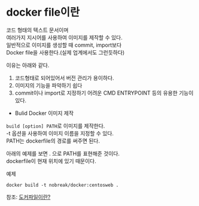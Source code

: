 # docker file이란

코드 형태의 텍스트 문서이며  
여러가지 지시어를 사용하여 이미지를 제작할 수 있다.  
일반적으로 이미지를 생성할 때 commit, import보다  
Docker file을 사용한다.(실제 업계에서도 그런듯하다)  

이유는 아래와 같다.  
1. 코드형태로 되어있어서 버전 관리가 용이하다.  
2. 이미지의 기능을 파악하기 쉽다  
3. commit이나 import로 지정하기 어려운 CMD ENTRYPOINT 등의 유용한 기능이 있다.  

- Bulid Docker 이미지 제작

`build [option] PATH`로 이미지를 제작한다.  
-t 옵션을 사용하여 이미지 이름을 지정할 수 있다.  
PATH는 dockerfile의 경로를 써주면 된다.  

아래의 예제를 보면 . 으로 PATH를 표현해준 것이다.  
dockerfile이 현재 위치에 있기 때문이다.   

예제
```
docker build -t nobreak/docker:centosweb .
```

참조: [도커파일이란?](https://rich-developer.tistory.com/32)